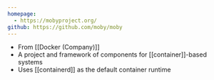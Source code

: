 ```yaml
---
homepage:
  - https://mobyproject.org/
github: https://github.com/moby/moby
---
```

- From [[Docker (Company)]]
- A project and framework of components for [[container]]-based systems
- Uses [[containerd]] as the default container runtime